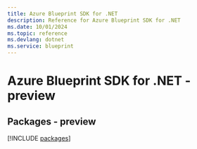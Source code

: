 ```yaml
---
title: Azure Blueprint SDK for .NET
description: Reference for Azure Blueprint SDK for .NET
ms.date: 10/01/2024
ms.topic: reference
ms.devlang: dotnet
ms.service: blueprint
---
```

# Azure Blueprint SDK for .NET - preview
## Packages - preview
[!INCLUDE [packages](blueprint-index.md)]